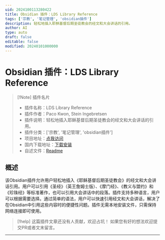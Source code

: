 ```yaml
---
uid: 2024100113280422
title: Obsidian 插件：LDS Library Reference
tags: ['宗教', '笔记管理', 'obsidian插件']
description: 轻松地插入耶稣基督后期圣徒教会的经文和大会讲话的引用。
author: AI
type: auto
draft: false
editable: false
modified: 20240101000000
---
```


# Obsidian 插件：LDS Library Reference

> [!Note] 插件名片
> - 插件名称：LDS Library Reference
> - 插件作者：Paco Kwon, Stein Ingebretsen
> - 插件说明：轻松地插入耶稣基督后期圣徒教会的经文和大会讲话的引用。
> - 插件分类：['宗教', '笔记管理', 'obsidian插件']
> - 项目地址：[点我访问](https://github.com/ingiestein/obsidian-lds-scriptures-plugin)
> - 国内下载地址：[下载安装](https://pkmer.cn/products/plugin/pluginMarket/?lds-library-reference)
> - 自述文件：[Readme](https://ghproxy.net/https://raw.githubusercontent.com/ingiestein/obsidian-lds-scriptures-plugin/main/README.md)



## 概述

该Obsidian插件允许用户轻松地插入《耶稣基督后期圣徒教会》的经文和大会讲话引用。用户可以引用《圣经》（英王詹姆士版）、《摩门经》、《教义与盟约》和《珍珠经》等标准著作，也可以引用大会讲话中的段落。插件支持多种语言，用户可以根据需要选择。通过简单的语法，用户可以快速引用经文和大会讲话，解决了在Obsidian中引用这些内容时的便捷性问题。插件无需本地安装文件，只需保持网络连接即可使用。


> [!help] 
> 这篇插件文章还没有人贡献，欢迎占坑！
> 如果您有好的想法欢迎提交PR或者文末留言。
> 

---



